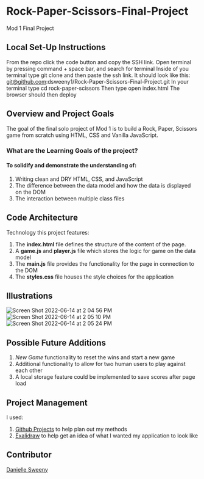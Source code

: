 # Rock-Paper-Scissors-Final-Project
Mod 1 Final Project

## Local Set-Up Instructions

From the repo click the code button and copy the SSH link.
Open terminal by pressing command + space bar, and search for terminal
Inside of you terminal type git clone and then paste the ssh link. It should look like this: git@github.com:dsweeny1/Rock-Paper-Scissors-Final-Project.git
In your terminal type cd rock-paper-scissors
Then type open index.html
The browser should then deploy

## Overview and Project Goals

The goal of the final solo project of Mod 1 is to build a Rock, Paper, Scissors game from scratch using HTML, CSS and Vanilla JavaScript.

### What are the Learning Goals of the project?

#### To solidify and demonstrate the understanding of:

1. Writing clean and DRY HTML, CSS, and JavaScript
2. The difference between the data model and how the data is displayed on the DOM
3. The interaction between multiple class files

## Code Architecture
Technology this project features:

1. The **index.html** file defines the structure of the content of the page.
2. A **game.js** and **player.js** file which stores the logic for game on the data model
3. The **main.js** file provides the functionality for the page in connection to the DOM
4. The **styles.css** file houses the style choices for the application

## Illustrations

![Screen Shot 2022-06-14 at 2 04 56 PM](https://user-images.githubusercontent.com/11345457/173682700-fbf56ff0-aca5-4ad9-b26d-822c6615d5fc.png)
![Screen Shot 2022-06-14 at 2 05 10 PM](https://user-images.githubusercontent.com/11345457/173682688-03e021ba-27e1-414a-b4e8-8665f5a04db7.png)
![Screen Shot 2022-06-14 at 2 05 24 PM](https://user-images.githubusercontent.com/11345457/173682674-3febda5a-7ece-4497-9de5-05dc8a05db4b.png)


## Possible Future Additions

1. *New Game* functionality to reset the wins and start a new game
2. Additional functionality to allow for two human users to play against each other
3. A local storage feature could be implemented to save scores after page load

## Project Management

I used:
1. [Github Projects](https://github.com/users/dsweeny1/projects/1/views/1) to help plan out my methods
2. [Exalidraw](https://excalidraw.com/) to help get an idea of what I wanted my application to look like

## Contributor

[Danielle Sweeny](https://github.com/dsweeny1)
